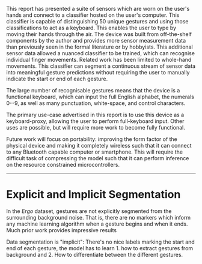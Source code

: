 <!--

TODO Discuss the difficulties of segmentation and how most of the literature
does not attempt this.


Notes on writing a conclusion from TG:

1. "summary of thesis": a bit like the introduction has a summary, but this
   should give the key results from each chapter
2. "Answering RQ": answer the research questions one by one
3. Recommendations: Used to convince the reader that I know what's what. What
   are the take-home messages? What would I want to know if I were doing this
   again? How can I prove that I'm not a question-answering parrot and that I
   actually did gain something from this MSc
4. Future work. Because there's always more to do.


TODO: Get a friend to do the afrikaans translations for you.
-->

This report has presented a suite of sensors which are worn on the user's hands
and connect to a classifier hosted on the user's computer. This classifier is
capable of distinguishing 50 unique gestures and using those classifications to
act as a keyboard. This enables the user to type by moving their hands through
the air. The device was built from off-the-shelf components by the author and
provides more sensor measurement data than previously seen in the formal
literature or by hobbyists. This additional sensor data allowed a nuanced
classifier to be trained, which can recognise individual finger movements.
Related work has been limited to whole-hand movements. This classifier can
segment a continuous stream of sensor data into meaningful gesture predictions
without requiring the user to manually indicate the start or end of each
gesture.

The large number of recognisable gestures means that the device is a functional
keyboard, which can input the full English alphabet, the numerals 0--9, as well
as many punctuation, white-space, and control characters.

The primary use-case advertised in this report is to use this device as a
keyboard-proxy, allowing the user to perform full-keyboard input. Other uses
are possible, but will require more work to become fully functional.

Future work will focus on portability: improving the form factor of the
physical device and making it completely wireless such that it can connect to
any Bluetooth capable computer or smartphone. This will require the difficult
task of compressing the model such that it can perform inference on the
resource constrained microcontrollers.

---

# Explicit and Implicit Segmentation

In the _Ergo_ dataset, gestures are not explicitly segmented from the
surrounding background noise. That is, there are no markers which inform any
machine learning algorithm when a gesture begins and when it ends. Much prior
work provides impressive results

Data segmentation is "implicit": There's no nice labels marking the start
and end of each gesture, the model has to learn 1. how to extract
gestures from background and 2. How to differentiate between the
different gestures.
